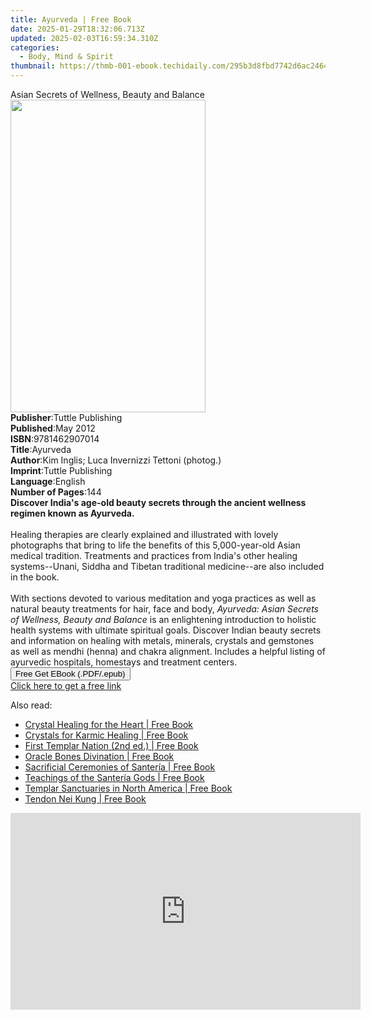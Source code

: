 ```yaml
---
title: Ayurveda | Free Book
date: 2025-01-29T18:32:06.713Z
updated: 2025-02-03T16:59:34.310Z
categories:
  - Body, Mind & Spirit
thumbnail: https://thmb-001-ebook.techidaily.com/295b3d8fbd7742d6ac2464d36a5e44456f2887d6cada9645f13fcd3115215dd2.jpg
---
```

<main id="book-container">
  <div class="flex flex-col">
    <div class="book-brief flex-1 py-6 px-4 sm:p-6 md:py-10 md:px-8">
      <!-- brief-->
      <div class="book-brief-main">
        Asian Secrets of Wellness, Beauty and Balance
      </div>
    </div>
    <div
      class="book-meta-info flex-1 grid gap-4 col-start-1 col-end-3 row-start-1 sm:mb-6 sm:grid-cols-4 lg:gap-6 lg:col-start-2 lg:row-end-6 lg:row-span-6 lg:mb-0"
    >
      <div
        class="book-meta-info-left place-content-center mt-4 p-4 text-sm leading-6 col-start-2 col-span-2 dark:text-slate-400"
      >
        <img
          class="w-full h-500 object-cover rounded-lg sm:h-255 sm:col-span-2 lg:col-span-full"
          src="https://img-001-ebook.techidaily.com/349121cbcac1eceaef65b6167ce6e4bb404908f308cd7d748ab488f29117e810.jpg"
          alt=""
          width="312"
          height="500"
        />
      </div>
      <div
        class="book-meta-info-right mt-2 col-start-1 row-start-2 col-span-3 self-center"
      >
        <!-- meta data  -->
        <div class="flex flex-col px-4 md:px-8">
          <div class="flex-1">
            <strong>Publisher</strong>:<span class="px-2"
              >Tuttle Publishing</span
            >
          </div>
          <div class="flex-1">
            <strong>Published</strong>:<span class="px-2">May 2012</span>
          </div>
          <div class="flex-1">
            <strong>ISBN</strong>:<span class="px-2">9781462907014</span>
          </div>
          <div class="flex-1">
            <strong>Title</strong>:<span class="px-2">Ayurveda</span>
          </div>
          <div class="flex-1">
            <strong>Author</strong>:<span class="px-2"
              >Kim Inglis; Luca Invernizzi Tettoni (photog.)</span
            >
          </div>
          <div class="flex-1">
            <strong>Imprint</strong>:<span class="px-2">Tuttle Publishing</span>
          </div>
          <div class="flex-1">
            <strong>Language</strong>:<span class="px-2">English</span>
          </div>
          <div class="flex-1">
            <strong>Number of Pages</strong>:<span class="px-2">144</span>
          </div>
        </div>
      </div>
    </div>
    <div class="book-description flex-1 py-6 px-4 sm:p-6 md:py-10 md:px-8">
      <div class="book-description-main">
        <div accordion-content="" id="description">
          <b
            >Discover India's age-old beauty secrets through the ancient
            wellness regimen known as Ayurveda.</b
          >
          <br /><br />Healing therapies are clearly explained and illustrated
          with lovely photographs that bring to life the benefits of this
          5,000-year-old Asian medical tradition. Treatments and practices from
          India's other healing systems--Unani, Siddha and Tibetan traditional
          medicine--are also included in the book.<br /><br />With sections
          devoted to various meditation and yoga practices as well as natural
          beauty treatments for hair, face and body,
          <i>Ayurveda: Asian Secrets of Wellness, Beauty and Balance</i> is an
          enlightening introduction to holistic health systems with ultimate
          spiritual goals. Discover Indian beauty secrets and information on
          healing with metals, minerals, crystals and gemstones as well as
          mendhi (henna) and chakra alignment. Includes a helpful listing of
          ayurvedic hospitals, homestays and treatment centers.
        </div>
      </div>
    </div>
    <div class="book-excerpts flex-1 py-6 px-4 sm:p-6 md:py-10 md:px-8"></div>
    <div
      class="book-about-author flex-1 py-6 px-4 sm:p-6 md:py-10 md:px-8"
    ></div>
    <div class="book-free-get flex-1 py-6 px-4 sm:p-6 md:py-10 md:px-8">
      <button
        id="btn-free-get"
        class="bg-blue-500 hover:bg-blue-700 text-white font-bold py-2 px-4 rounded"
      >
        Free Get EBook (.PDF/.epub)
      </button>
      <div id="countdown-display" class="px-2 text-lg mt-2"></div>
      <a
        id="free-link"
        class="hidden bg-blue-500 hover:bg-blue-700 text-white font-bold py-2 px-4 rounded"
        href="https://www.ebooks.com/en-us/book/96512290/ayurveda/kim-inglis/"
        target="_blank"
        >Click here to get a free link</a
      >
    </div>
    <script>
      let countdownTime = 0;
      let countdownInterval = null;
      document
        .getElementById('btn-free-get')
        .addEventListener('click', startCountdown);
      function startCountdown() {
        countdownTime = new Date().getTime() + 60000 * 3;
        countdownInterval = setInterval(updateCountdown, 1000);
        document.getElementById('btn-free-get').disabled = true;
        document
          .getElementById('btn-free-get')
          .classList.add('bg-gray-500', 'cursor-not-allowed');
      }
      function updateCountdown() {
        let currentTime = new Date().getTime();
        let timeLeft = countdownTime - currentTime;
        let secondsLeft = Math.floor(timeLeft / 1000);
        document.getElementById('countdown-display').innerHTML =
          `Remaining time: ${secondsLeft} seconds.`;
        if (secondsLeft <= 0) {
          clearInterval(countdownInterval);
          document.getElementById('btn-free-get').classList.add('hidden');
          document.getElementById('free-link').classList.remove('hidden');
          document.getElementById('countdown-display').innerHTML = '';
        }
      }
    </script>
  </div>
</main>

<ins class="adsbygoogle"
      style="display:block"
      data-ad-client="ca-pub-7571918770474297"
      data-ad-slot="8358498916"
      data-ad-format="auto"
      data-full-width-responsive="true"></ins>
    

<span class="atpl-alsoreadstyle">Also read:</span>
<div><ul>
<li><a href="https://novels-ebooks.techidaily.com/95782742-9781620556573-crystal-healing-for-the-heart/"><u>Crystal Healing for the Heart | Free Book</u></a></li>
<li><a href="https://novels-ebooks.techidaily.com/95782741-9781620556191-crystals-for-karmic-healing/"><u>Crystals for Karmic Healing | Free Book</u></a></li>
<li><a href="https://novels-ebooks.techidaily.com/95782740-9781620556559-first-templar-nation-2nd-ed/"><u>First Templar Nation (2nd ed.) | Free Book</u></a></li>
<li><a href="https://novels-ebooks.techidaily.com/95782746-9781620551646-oracle-bones-divination/"><u>Oracle Bones Divination | Free Book</u></a></li>
<li><a href="https://novels-ebooks.techidaily.com/95782738-9781594775000-sacrificial-ceremonies-of-santeria/"><u>Sacrificial Ceremonies of Santería | Free Book</u></a></li>
<li><a href="https://novels-ebooks.techidaily.com/95782739-9781594779084-teachings-of-the-santeria-gods/"><u>Teachings of the Santería Gods | Free Book</u></a></li>
<li><a href="https://novels-ebooks.techidaily.com/95782736-9781620555286-templar-sanctuaries-in-north-america/"><u>Templar Sanctuaries in North America | Free Book</u></a></li>
<li><a href="https://novels-ebooks.techidaily.com/95782735-9781594778780-tendon-nei-kung/"><u>Tendon Nei Kung | Free Book</u></a></li>
</ul></div>

<!-- affiliate ads begin -->
<iframe width="560" height="315" src="https://www.youtube.com/embed/_dOmuXhsV6Y?si=aT6vgPbDx4ajjvdr" title="YouTube video player" frameborder="0" allow="accelerometer; autoplay; clipboard-write; encrypted-media; gyroscope; picture-in-picture; web-share" referrerpolicy="strict-origin-when-cross-origin" allowfullscreen></iframe>
<!-- affiliate ads end -->

